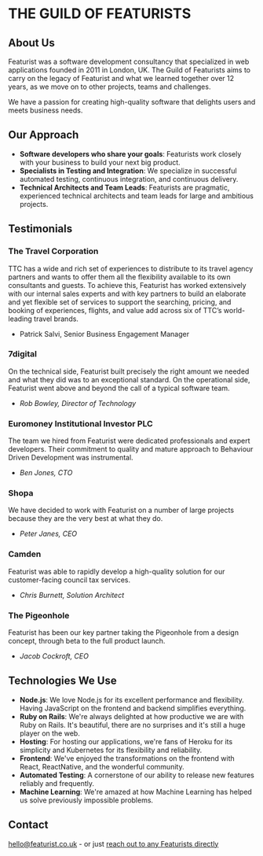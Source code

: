 # THE GUILD OF FEATURISTS

## **About Us**

Featurist was a software development consultancy that specialized in web applications founded in 2011 in London, UK. The Guild of Featurists aims to carry on the legacy of Featurist and what we learned together over 12 years, as we move on to other projects, teams and challenges.

We have a passion for creating high-quality software that delights users and meets business needs.

## **Our Approach**
- **Software developers who share your goals**: Featurists work closely with your business to build your next big product.
- **Specialists in Testing and Integration**: We specialize in successful automated testing, continuous integration, and continuous delivery.
- **Technical Architects and Team Leads**: Featurists are pragmatic, experienced technical architects and team leads for large and ambitious projects.

## **Testimonials**

### **The Travel Corporation**
TTC has a wide and rich set of experiences to distribute to its travel agency partners and wants to offer them all the flexibility available to its own consultants and guests. To achieve this, Featurist has worked extensively with our internal sales experts and with key partners to build an elaborate and yet flexible set of services to support the searching, pricing, and booking of experiences, flights, and value add across six of TTC’s world-leading travel brands.
- Patrick Salvi, Senior Business Engagement Manager

### **7digital**
On the technical side, Featurist built precisely the right amount we needed and what they did was to an exceptional standard. On the operational side, Featurist went above and beyond the call of a typical software team.
- _Rob Bowley, Director of Technology_

### **Euromoney Institutional Investor PLC**
The team we hired from Featurist were dedicated professionals and expert developers. Their commitment to quality and mature approach to Behaviour Driven Development was instrumental.
- _Ben Jones, CTO_

### **Shopa**
We have decided to work with Featurist on a number of large projects because they are the very best at what they do.
- _Peter Janes, CEO_

### **Camden**
Featurist was able to rapidly develop a high-quality solution for our customer-facing council tax services.
- _Chris Burnett, Solution Architect_

### **The Pigeonhole**
Featurist has been our key partner taking the Pigeonhole from a design concept, through beta to the full product launch.
- _Jacob Cockroft, CEO_

## **Technologies We Use**
- **Node.js**: We love Node.js for its excellent performance and flexibility. Having JavaScript on the frontend and backend simplifies everything.
- **Ruby on Rails**: We're always delighted at how productive we are with Ruby on Rails. It's beautiful, there are no surprises and it's still a huge player on the web.
- **Hosting**: For hosting our applications, we're fans of Heroku for its simplicity and Kubernetes for its flexibility and reliability.
- **Frontend**: We've enjoyed the transformations on the frontend with React, ReactNative, and the wonderful community.
- **Automated Testing**: A cornerstone of our ability to release new features reliably and frequently.
- **Machine Learning**: We're amazed at how Machine Learning has helped us solve previously impossible problems.

## **Contact**
[hello@featurist.co.uk](mailto:hello@featurist.co.uk) - or just [reach out to any Featurists directly](https://github.com/orgs/featurist/people)
